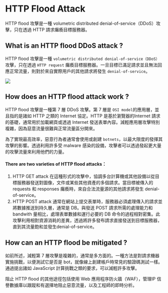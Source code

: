 # HTTP Flood Attack
HTTP flood 攻擊是一種 volumetric distributed denial-of-service（DDoS）攻擊，只在透過 HTTP 請求癱瘓目標服務器。
## What is an HTTP flood DDoS attack ?
HTTP flood 攻擊是一種 `volumetric distributed denial-of-service（DDoS）`攻擊，只在透過 `HTTP request` 癱瘓目標服務器。一旦目標已滿足請求並且無法回應正常流量，則對於來自實際用戶的其他請求將發生 `denial-of-service`。

![](https://www.cloudflare.com/img/learning/ddos/http-flood-ddos-attack/http-flood-attack.png)

## How does an HTTP flood attack work ?
HTTP flood 攻擊是一種第 7 層 DDoS 攻擊。第 7 層是 `OSI model`的應用層，並且指的是諸如 HTTP 之類的 Internet 協定。HTTP 是基於瀏覽器的Internet 請求的基礎，通常用於加載網頁或透過 Internet 發送表單內容。減輕應用層攻擊特別複雜，因為惡意流量很難與正常流量區分開來。

為了實現最高效率，惡意行為者通常會使用或創建 `botnets`，以最大限度的發揮其攻擊的影響。透過利用許多受 malware 感染的設備，攻擊者可以透過發起更大量的攻擊流量來利用他們的力量。

#### There are two varieties of HTTP flood attacks：
1. HTTP GET attack
在這種形式的攻擊中，協調多台計算機或其他設備以從目標服務器發送對圖像，文件或某些其他資產的多個請求。當目標被傳入的 requests 和 responses 癱瘓時，來自合法流量源的其他請求將發生 denial-of-service。
2. HTTP POST attack
通常在網站上提交表單時，服務器必須處理傳入的請求並將數據推送到持久層，通常是 DB。與發送 POST 請求所需的處理能力和 bandwith 量相比，處理表單數據和運行必要的 DB 命令的過程相對密集。此攻擊利用相對資源消耗的差異，透過將許多發布請求直接發送到目標服務器，直到其流量飽和並發生denial-of-service。

## How can an HTTP flood be mitigated ?
如前所述，減輕第 7 層攻擊是複雜的，通常是多方面的。一種方法是對請求機器實施挑戰，以便測試它是否是 bot，就像線上創建帳戶時常見的驗證碼測試一樣。通過提出諸如 JavaScript 計算挑戰之類的要求，可以減輕許多攻擊。

阻止 HTTP flood 的其他途徑包括使用 Web 應用程序防火牆（WAF），管理IP 信譽數據庫以跟蹤和有選擇地阻止惡意流量，以及工程師的即時分析。